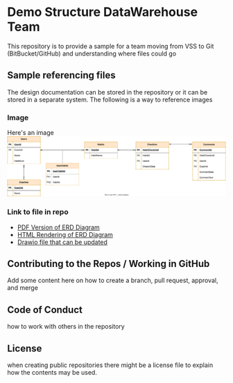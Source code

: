 # Demo Structure DataWarehouse Team 
This repository is to provide a sample for a team moving from VSS to Git (BitBucket/GitHub) and understanding where files could go

## Sample referencing files
The design documentation can be stored in the repository or it can be stored in a separate system.
The following is a way to reference images

### Image
Here's an image ![ERD Diagram](docs/SampleERDDiagramSVG.drawio.svg)

### Link to file in repo

* [PDF Version of ERD Diagram](docs/SampleERDDiagramPDF.drawio.pdf)
* [HTML Rendering of ERD Diagram](docs/SampleERDDiagram.drawio.html)
* [Drawio file that can be updated](docs/SampleERDDiagram.drawio)



## Contributing to the Repos / Working in GitHub
Add some content here on how to create a branch, pull request, approval, and merge

## Code of Conduct
how to work with others in the repository

## License
when creating public repositories there might be a license file to explain how the contents may be used.



